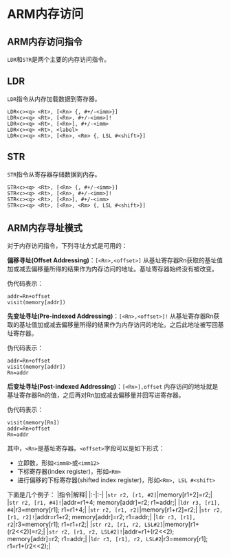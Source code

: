 # ARM内存访问

## ARM内存访问指令

`LDR`和`STR`是两个主要的内存访问指令。

## LDR
`LDR`指令从内存加载数据到寄存器。
```
LDR<c><q> <Rt>, [<Rn> {, #+/-<imm>}]
LDR<c><q> <Rt>, [<Rn>, #+/-<imm>]!
LDR<c><q> <Rt>, [<Rn>], #+/-<imm>
LDR<c><q> <Rt>, <label>
LDR<c><q> <Rt>, [<Rn>, <Rm> {, LSL #<shift>}]
```

## STR
`STR`指令从寄存器存储数据到内存。
```
STR<c><q> <Rt>, [<Rn> {, #+/-<imm>}]
STR<c><q> <Rt>, [<Rn>, #+/-<imm>]!
STR<c><q> <Rt>, [<Rn>], #+/-<imm>
STR<c><q> <Rt>, [<Rn>, <Rm> {, LSL #<shift>}]
```

## ARM内存寻址模式

对于内存访问指令，下列寻址方式是可用的：

**偏移寻址(Offset Addressing)**：`[<Rn>,<offset>]`
从基址寄存器Rn获取的基址值加或减去偏移量所得的结果作为内存访问的地址。基址寄存器始终没有被改变。

伪代码表示：
```
addr=Rn+offset
visit(memory[addr])
```

**先变址寻址(Pre-indexed Addressing)**：`[<Rn>,<offset>]!`
从基址寄存器Rn获取的基址值加或减去偏移量所得的结果作为内存访问的地址。之后此地址被写回基址寄存器。

伪代码表示：
```
addr=Rn+offset
visit(memory[addr])
Rn=addr
```

**后变址寻址(Post-indexed Addressing)**：`[<Rn>],offset`
内存访问的地址就是基址寄存器Rn的值，之后再对Rn加或减去偏移量并回写进寄存器。

伪代码表示：
```
visit(memory[Rn])
addr=Rn+offset
Rn=addr
```

其中，`<Rn>`是基址寄存器。`<offset>`字段可以是如下形式：

- 立即数，形如`<imm8>`或`<imm12>`
- 下标寄存器(index register)，形如`<Rm>`
- 进行偏移的下标寄存器(shifted index register)，形如`<Rm>, LSL #<shift>`

下面是几个例子：
|指令|解释|
|:-|:-|
|`str r2, [r1, #2]`|memory[r1+2]=r2;|
|`str r2, [r1, #4]!`|addr=r1+4; memory[addr]=r2; r1=addr;|
|`ldr r3, [r1], #4`|r3=memory[r1]; r1=r1+4;|
|`str r2, [r1, r2]`|memory[r1+r2]=r2;|
|`str r2, [r1, r2]!`|addr=r1+r2; memory[addr]=r2; r1=addr;|
|`ldr r3, [r1], r2`|r3=memory[r1]; r1=r1+r2;|
|`str r2, [r1, r2, LSL#2]`|memory[r1+(r2<<2)]=r2;|
|`str r2, [r1, r2, LSL#2]!`|addr=r1+(r2<<2); memory[addr]=r2; r1=addr;|
|`ldr r3, [r1], r2, LSL#2`|r3=memory[r1]; r1=r1+(r2<<2);|
